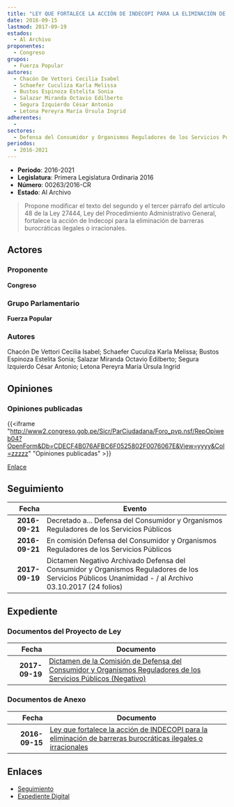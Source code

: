 ```yaml
---
title: "LEY QUE FORTALECE LA ACCIÓN DE INDECOPI PARA LA ELIMINACIÓN DE BARRERAS BUROCRÁTICAS ILEGALES O IRRACIONALES"
date: 2016-09-15
lastmod: 2017-09-19
estados: 
  - Al Archivo
proponentes: 
  - Congreso
grupos: 
  - Fuerza Popular
autores: 
  - Chacón De Vettori Cecilia Isabel
  - Schaefer Cuculiza Karla Melissa
  - Bustos Espinoza Estelita Sonia
  - Salazar Miranda Octavio Edilberto
  - Segura Izquierdo César Antonio
  - Letona Pereyra María Úrsula Ingrid
adherentes: 
  - 
sectores: 
  - Defensa del Consumidor y Organismos Reguladores de los Servicios Públicos
periodos: 
  - 2016-2021
---
```


- **Periodo**: 2016-2021
- **Legislatura**: Primera Legislatura Ordinaria 2016
- **Número**: 00263/2016-CR
- **Estado**: Al Archivo

> Propone modificar el texto del segundo y el tercer párrafo del artículo 48 de la Ley 27444, Ley del Procedimiento Administrativo General, fortalece la acción de Indecopi para la eliminación de barreras burocráticas ilegales o irracionales.


## Actores

### Proponente

**Congreso**

### Grupo Parlamentario

**Fuerza Popular**

### Autores

Chacón De Vettori Cecilia Isabel; Schaefer Cuculiza Karla Melissa; Bustos Espinoza Estelita Sonia; Salazar Miranda Octavio Edilberto; Segura Izquierdo César Antonio; Letona Pereyra María Úrsula Ingrid


## Opiniones

### Opiniones publicadas

{{<iframe "http://www2.congreso.gob.pe/Sicr/ParCiudadana/Foro_pvp.nsf/RepOpiweb04?OpenForm&Db=CDECF4B076AFBC6F0525802F0076067E&View=yyyy&Col=zzzzz" "Opiniones publicadas" >}}

[Enlace](http://www2.congreso.gob.pe/Sicr/ParCiudadana/Foro_pvp.nsf/RepOpiweb04?OpenForm&Db=CDECF4B076AFBC6F0525802F0076067E&View=yyyy&Col=zzzzz)

## Seguimiento

| Fecha | Evento |
|------:|--------|
| **2016-09-21** | Decretado a... Defensa del Consumidor y Organismos Reguladores de los Servicios Públicos|
| **2016-09-21** | En comisión Defensa del Consumidor y Organismos Reguladores de los Servicios Públicos|
| **2017-09-19** | Dictamen Negativo Archivado Defensa del Consumidor y Organismos Reguladores de los Servicios Públicos Unanimidad - / al Archivo 03.10.2017 (24 folios)|


## Expediente


### Documentos del Proyecto de Ley

| Fecha | Documento |
|------:|--------|
| **2017-09-19** | [Dictamen de la Comisión de Defensa del Consumidor y Organismos Reguladores de los Servicios Públicos (Negativo)](http://www.leyes.congreso.gob.pe/Documentos/2016_2021/Dictamenes/Proyectos_de_Ley/00263DC06MAY20170919.pdf) |

### Documentos de Anexo

| Fecha | Documento |
|------:|--------|
| **2016-09-15** | [Ley que fortalece la acción de INDECOPI para la eliminación de barreras burocráticas ilegales o irracionales](http://www.leyes.congreso.gob.pe/Documentos/2016_2021/Proyectos_de_Ley_y_de_Resoluciones_Legislativas/PL0026320160915.pdf) |

## Enlaces 

- [Seguimiento](http://www2.congreso.gob.pe/Sicr/TraDocEstProc/CLProLey2016.nsf/f7fff46988ca05b1052578e100829cc7/22236eb32797d7bd0525802f007c50f7?OpenDocument)
- [Expediente Digital](http://www2.congreso.gob.pe/Sicr/TraDocEstProc/CLProLey2016.nsf/f7fff46988ca05b1052578e100829cc7/22236eb32797d7bd0525802f007c50f7?OpenDocument&Click=05257FB7005EB655.eb71d0cf91d8294e05256cdf006b5706/$Body/0.1C6C)
